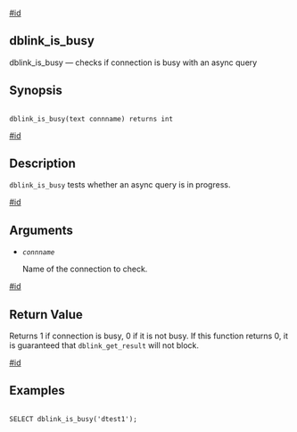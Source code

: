 [#id](#CONTRIB-DBLINK-IS-BUSY)

## dblink\_is\_busy

dblink\_is\_busy — checks if connection is busy with an async query

## Synopsis

```

dblink_is_busy(text connname) returns int
```

[#id](#id-1.11.7.22.16.5)

## Description

`dblink_is_busy` tests whether an async query is in progress.

[#id](#id-1.11.7.22.16.6)

## Arguments

* *`connname`*

  Name of the connection to check.

[#id](#id-1.11.7.22.16.7)

## Return Value

Returns 1 if connection is busy, 0 if it is not busy. If this function returns 0, it is guaranteed that `dblink_get_result` will not block.

[#id](#id-1.11.7.22.16.8)

## Examples

```

SELECT dblink_is_busy('dtest1');
```
